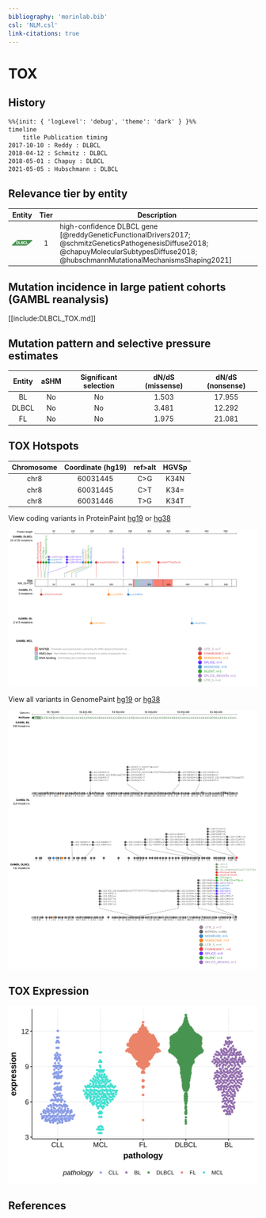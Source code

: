 ```yaml
---
bibliography: 'morinlab.bib'
csl: 'NLM.csl'
link-citations: true
---
```

# TOX

## History
```mermaid
%%{init: { 'logLevel': 'debug', 'theme': 'dark' } }%%
timeline
    title Publication timing
2017-10-10 : Reddy : DLBCL
2018-04-12 : Schmitz : DLBCL
2018-05-01 : Chapuy : DLBCL
2021-05-05 : Hubschmann : DLBCL
```

## Relevance tier by entity

|Entity|Tier|Description                           |
|:------:|:----:|--------------------------------------|
|![DLBCL](images/icons/DLBCL_tier1.png) |1   |high-confidence DLBCL gene            [@reddyGeneticFunctionalDrivers2017; @schmitzGeneticsPathogenesisDiffuse2018; @chapuyMolecularSubtypesDiffuse2018; @hubschmannMutationalMechanismsShaping2021]|

## Mutation incidence in large patient cohorts (GAMBL reanalysis)

[[include:DLBCL_TOX.md]]

## Mutation pattern and selective pressure estimates

|Entity|aSHM|Significant selection|dN/dS (missense)|dN/dS (nonsense)|
|:------:|:----:|:---------------------:|:----------------:|:----------------:|
|BL    |No  |No                   |1.503           |17.955          |
|DLBCL |No  |No                   |3.481           |12.292          |
|FL    |No  |No                   |1.975           |21.081          |




## TOX Hotspots

| Chromosome |Coordinate (hg19) | ref>alt | HGVSp | 
 | :---:| :---: | :--: | :---: |
| chr8 | 60031445 | C>G | K34N |
| chr8 | 60031445 | C>T | K34= |
| chr8 | 60031446 | T>G | K34T |

View coding variants in ProteinPaint [hg19](https://morinlab.github.io/LLMPP/GAMBL/TOX_protein.html)  or [hg38](https://morinlab.github.io/LLMPP/GAMBL/TOX_protein_hg38.html)

![](images/proteinpaint/TOX_NM_014729.svg)

View all variants in GenomePaint [hg19](https://morinlab.github.io/LLMPP/GAMBL/TOX.html)  or [hg38](https://morinlab.github.io/LLMPP/GAMBL/TOX_hg38.html)

![](images/proteinpaint/TOX.svg)

## TOX Expression
![](images/gene_expression/TOX_by_pathology.svg)
<!-- ORIGIN: reddyGeneticFunctionalDrivers2017 -->
<!-- DLBCL: reddyGeneticFunctionalDrivers2017 -->

## References

